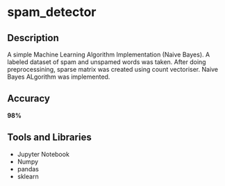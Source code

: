 # spam_detector
## Description
A simple Machine Learning Algorithm Implementation (Naive Bayes). 
A labeled dataset of spam and unspamed words was taken. 
After doing preprocessining, sparse matrix was created using count vectoriser.
Naive Bayes ALgorithm was implemented.
## Accuracy
**98%**
## Tools and Libraries
- Jupyter Notebook
- Numpy
- pandas
- sklearn
